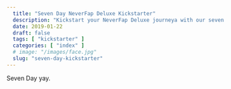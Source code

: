 ```yaml
---
  title: "Seven Day NeverFap Deluxe Kickstarter"
  description: "Kickstart your NeverFap Deluxe journeya with our seven day kickstarter."
  date: 2019-01-22
  draft: false
  tags: [ "kickstarter" ]
  categories: [ "index" ]
  # image: "/images/face.jpg"
  slug: "seven-day-kickstarter"
---
```


Seven Day yay.